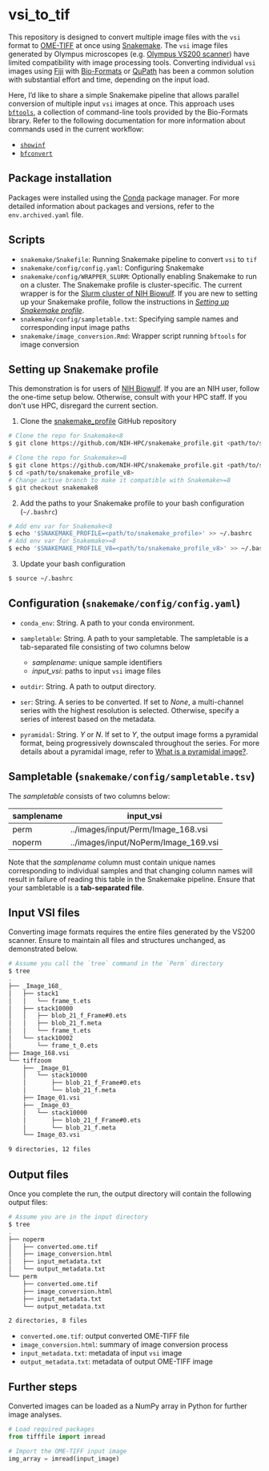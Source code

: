 # vsi_to_tif

This repository is designed to convert multiple image files with the `vsi` format to 
[OME-TIFF](https://docs.openmicroscopy.org/ome-model/5.6.3/ome-tiff/) at once using 
[Snakemake](https://snakemake.readthedocs.io/en/stable). The `vsi` image files generated 
by Olympus microscopes (e.g. [Olympus VS200 scanner](https://www.olympus-global.com/news/2019/nr01430.html))
have limited compatibility with image processing tools. Converting individual `vsi` 
images using [Fiji](https://imagej.net/software/fiji/) with [Bio-Formats](https://bio-formats.readthedocs.io/en/v8.3.0/about/index.html) or 
[QuPath](https://qupath.github.io/) has been a common solution with substantial effort and time, 
depending on the input load. 

Here, I’d like to share a simple Snakemake pipeline that allows parallel 
conversion of multiple input `vsi` images at once. This approach uses 
[`bftools`](https://bio-formats.readthedocs.io/en/v8.3.0/users/comlinetools/index.html), 
a collection of command-line tools provided by 
the Bio-Formats library.
Refer to the following documentation for more information about commands 
used in the current workflow:

- [`showinf`](https://bio-formats.readthedocs.io/en/v8.3.0/users/comlinetools/display.html)
- [`bfconvert`](https://bio-formats.readthedocs.io/en/v8.3.0/users/comlinetools/conversion.html)

## Package installation

Packages were installed using the [Conda](https://docs.conda.io/en/latest/) package manager.
For more detailed information about packages and versions, refer to 
the `env.archived.yaml` file.

## Scripts

- `snakemake/Snakefile`: Running Snakemake pipeline to convert `vsi` to `tif`
- `snakemake/config/config.yaml`: Configuring Snakemake
- `snakemake/config/WRAPPER_SLURM`: Optionally enabling Snakemake to run on a cluster. 
The Snakemake profile is cluster-specific. The current wrapper is for the 
[Slurm cluster of NIH Biowulf](https://hpc.nih.gov/docs/userguide.html). If you are new
to setting up your Snakemake profile, follow the instructions in 
*[Setting up Snakemake profile](#setting-up-snakemake-profile)*.
- `snakemake/config/sampletable.txt`: 
Specifying sample names and corresponding input image paths
- `snakemake/image_conversion.Rmd`: 
Wrapper script running `bftools` for image conversion

## Setting up Snakemake profile

This demonstration is for users of [NIH Biowulf](https://hpc.nih.gov/). If you are an NIH user, 
follow the one-time setup below. Otherwise, consult with your HPC staff.
If you don't use HPC, disregard the current section.

1. Clone the [snakemake_profile](https://github.com/NIH-HPC/snakemake_profile) GitHub repository

```bash
# Clone the repo for Snakemake<8
$ git clone https://github.com/NIH-HPC/snakemake_profile.git <path/to/snakemake_profile>

# Clone the repo for Snakemake>=8
$ git clone https://github.com/NIH-HPC/snakemake_profile.git <path/to/snakemake_profile_v8>
$ cd <path/to/snakemake_profile_v8>
# Change active branch to make it compatible with Snakemake>=8
$ git checkout snakemake8
```

2. Add the paths to your Snakemake profile to your bash configuration (`~/.bashrc`)

```bash
# Add env var for Snakemake<8
$ echo '$SNAKEMAKE_PROFILE=<path/to/snakemake_profile>' >> ~/.bashrc
# Add env var for Snakemake>=8
$ echo '$SNAKEMAKE_PROFILE_V8=<path/to/snakemake_profile_v8>' >> ~/.bashrc
```

3. Update your bash configuration

```bash
$ source ~/.bashrc
```

## Configuration (`snakemake/config/config.yaml`)

- `conda_env`: String. A path to your conda environment.

- `sampletable`: String. A path to your sampletable. The sampletable is 
a tab-separated file consisting of two columns below

    - *samplename*: unique sample identifiers
    - *input_vsi*: paths to input `vsi` image files

- `outdir`: String. A path to output directory. 

- `ser`: String. A series to be converted. If set to *None*, a multi-channel 
series with the highest resolution is selected. Otherwise, specify a series 
of interest based on the metadata.

- `pyramidal`: String. *Y* or *N*. If set to *Y*, the output image forms a pyramidal 
format, being progressively downscaled throughout the series. For more details about
a pyramidal image, refer to 
[What is a pyramidal image?](https://www.microscopesinternational.com/support/kb/article/ngn1076.aspx).


## Sampletable (`snakemake/config/sampletable.tsv`)

The *sampletable* consists of two columns below:


| samplename | input_vsi |
|---|---|
| perm     | ../images/input/Perm/Image_168.vsi |
| noperm   | ../images/input/NoPerm/Image_169.vsi |


Note that the *samplename* column must contain unique names corresponding to individual 
samples and that changing column names will result in failure of reading this table 
in the Snakemake pipeline. Ensure that your sambletable is a **tab-separated file**.

## Input VSI files

Converting image formats requires the entire files generated by the VS200 scanner. Ensure
to maintain all files and structures unchanged, as demonstrated below.

```bash
# Assume you call the `tree` command in the `Perm` directory
$ tree
.
├── _Image_168_
│   ├── stack1
│   │   └── frame_t.ets
│   ├── stack10000
│   │   ├── blob_21_f_Frame#0.ets
│   │   ├── blob_21_f.meta
│   │   └── frame_t.ets
│   └── stack10002
│       └── frame_t_0.ets
├── Image_168.vsi
└── tiffzoom
    ├── _Image_01_
    │   └── stack10000
    │       ├── blob_21_f_Frame#0.ets
    │       └── blob_21_f.meta
    ├── Image_01.vsi
    ├── _Image_03_
    │   └── stack10000
    │       ├── blob_21_f_Frame#0.ets
    │       └── blob_21_f.meta
    └── Image_03.vsi

9 directories, 12 files
```

## Output files

Once you complete the run, the output directory will contain the following 
output files:

```bash
# Assume you are in the input directory
$ tree
.
├── noperm
│   ├── converted.ome.tif
│   ├── image_conversion.html
│   ├── input_metadata.txt
│   └── output_metadata.txt
└── perm
    ├── converted.ome.tif
    ├── image_conversion.html
    ├── input_metadata.txt
    └── output_metadata.txt

2 directories, 8 files
```

- `converted.ome.tif`: output converted OME-TIFF file
- `image_conversion.html`: summary of image conversion process
- `input_metadata.txt`: metadata of input `vsi` image
- `output_metadata.txt`: metadata of output OME-TIFF image

## Further steps

Converted images can be loaded as a NumPy array in Python for further 
image analyses.

```python
# Load required packages
from tifffile import imread

# Import the OME-TIFF input image
img_array = imread(input_image)
```

